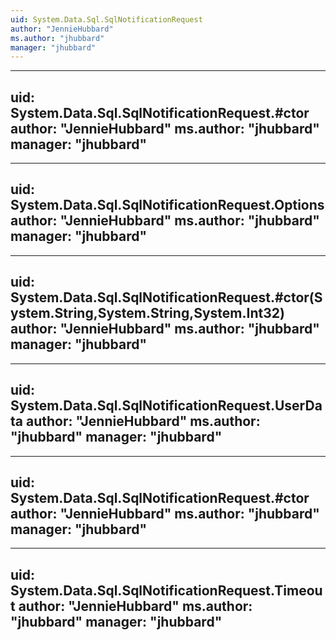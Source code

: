 ```yaml
---
uid: System.Data.Sql.SqlNotificationRequest
author: "JennieHubbard"
ms.author: "jhubbard"
manager: "jhubbard"
---
```


---
uid: System.Data.Sql.SqlNotificationRequest.#ctor
author: "JennieHubbard"
ms.author: "jhubbard"
manager: "jhubbard"
---

---
uid: System.Data.Sql.SqlNotificationRequest.Options
author: "JennieHubbard"
ms.author: "jhubbard"
manager: "jhubbard"
---

---
uid: System.Data.Sql.SqlNotificationRequest.#ctor(System.String,System.String,System.Int32)
author: "JennieHubbard"
ms.author: "jhubbard"
manager: "jhubbard"
---

---
uid: System.Data.Sql.SqlNotificationRequest.UserData
author: "JennieHubbard"
ms.author: "jhubbard"
manager: "jhubbard"
---

---
uid: System.Data.Sql.SqlNotificationRequest.#ctor
author: "JennieHubbard"
ms.author: "jhubbard"
manager: "jhubbard"
---

---
uid: System.Data.Sql.SqlNotificationRequest.Timeout
author: "JennieHubbard"
ms.author: "jhubbard"
manager: "jhubbard"
---
